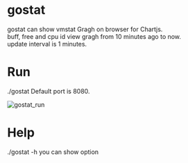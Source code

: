 # gostat
gostat can show vmstat Gragh on browser for Chartjs.  
buff, free and cpu id view gragh from 10 minutes ago to now.  
update interval is 1 minutes.

# Run
./gostat 
Default port is 8080.

![gostat_run](https://user-images.githubusercontent.com/72561122/120090620-e6d84b80-c13e-11eb-9871-9c596a9bb3ef.png)

# Help
./gostat -h
you can show option
